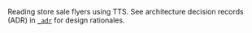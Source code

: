 Reading store sale flyers using TTS. See architecture decision records (ADR) in [`_adr`](./_adr) for design rationales.
